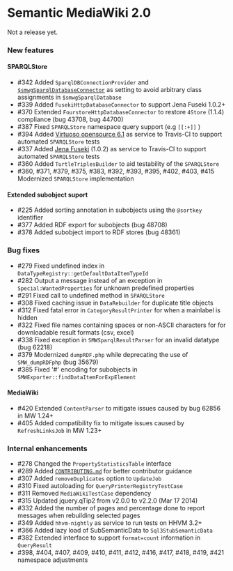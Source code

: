# Semantic MediaWiki 2.0

Not a release yet.

### New features

#### SPARQLStore
* #342 Added `SparqlDBConnectionProvider` and [`$smwgSparqlDatabaseConnector`](https://semantic-mediawiki.org/wiki/Help:$smwgSparqlDatabaseConnector) as setting to avoid arbitrary class assignments in `$smwgSparqlDatabase`
* #339 Added `FusekiHttpDatabaseConnector` to support Jena Fuseki 1.0.2+
* #370 Extended `FourstoreHttpDatabaseConnector` to restore `4Store` (1.1.4) compliance (bug 43708, bug 44700)
* #387 Fixed `SPARQLStore` namespace query support (e.g `[[:+]]` ) 
* #394 Added [Virtuoso opensource 6.1](https://github.com/openlink/virtuoso-opensource) as service to Travis-CI to support automated `SPARQLStore` tests
* #337 Added [Jena Fuseki](http://jena.apache.org/) (1.0.2) as service to Travis-CI  to support automated `SPARQLStore` tests
* #360 Added `TurtleTriplesBuilder` to aid testability of the `SPARQLStore`
* #360, #371, #379, #375, #383, #392, #393, #395, #402, #403, #415 Modernized `SPARQLStore` implementation

#### Extended subobject suport
* #225 Added sorting annotation in subobjects using the `@sortkey` identifier
* #377 Added RDF export for subobjects (bug 48708)
* #378 Added subobject import to RDF stores (bug 48361)

### Bug fixes

* #279 Fixed undefined index in `DataTypeRegistry::getDefaultDataItemTypeId`
* #282 Output a message instead of an exception in `Special:WantedProperties` for unknown predefined properties
* #291 Fixed call to undefined method in `SPARQLStore` 
* #308 Fixed caching issue in `DataRebuilder` for duplicate title objects
* #312 Fixed fatal error in `CategoryResultPrinter` for when a mainlabel is hidden 
* #322 Fixed file names containing spaces or non-ASCII characters for for downloadable result formats (csv, excel)
* #338 Fixed exception in `SMWSparqlResultParser` for an invalid datatype (bug 62218)
* #379 Modernized `dumpRDF.php` while deprecating the use of `SMW_dumpRDFphp` (bug 35679)
* #385 Fixed '#' encoding for subobjects in `SMWExporter::findDataItemForExpElement` 

#### MediaWiki
* #420 Extended `ContentParser` to mitigate issues caused by bug 62856 in MW 1.24+
* #405 Added compatibility fix  to mitigate issues caused by `RefreshLinksJob` in MW 1.23+

### Internal enhancements

* #278 Changed the `PropertyStatisticsTable` interface 
* #289 Added [``CONTRIBUTING.md``](https://github.com/SemanticMediaWiki/SemanticMediaWiki/blob/master/CONTRIBUTING.md) for better contributor guidance
* #307 Added `removeDuplicates` option to `UpdateJob`
* #310 Fixed autoloading for `QueryPrinterRegistryTestCase`
* #311 Removed `MediaWikiTestCase` dependency
* #315 Updated jquery.qTip2 from v2.0.0 to v2.2.0 (Mar 17 2014)
* #332 Added the number of pages and percentage done to report messages when rebuilding selected pages
* #349 Added `hhvm-nightly` as service to run tests on HHVM 3.2+
* #366 Added lazy load of SubSemanticData to `Sql3StubSemanticData` 
* #382 Extended interface to support `format=count` information in `QueryResult`
* #398, #404, #407, #409, #410, #411, #412, #416, #417, #418, #419, #421  namespace adjustments

